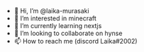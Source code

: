 - 👋 Hi, I’m @laika-murasaki
- 👀 I’m interested in minecraft
- 🌱 I’m currently learning nextjs
- 💞️ I’m looking to collaborate on hynse
- 📫 How to reach me (discord  Laika#2002)

<!---
laika-murasaki/laika-murasaki is a ✨ special ✨ repository because its `README.md` (this file) appears on your GitHub profile.
You can click the Preview link to take a look at your changes.
--->
